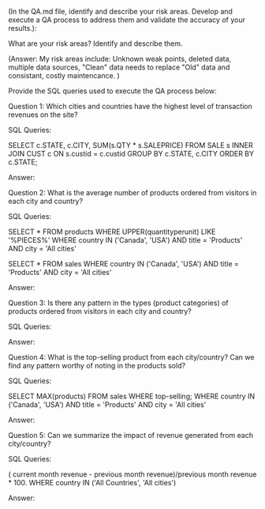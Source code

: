 (In the QA.md file, identify and describe your risk areas. Develop and execute a QA process to address them and validate the accuracy of your results.):

What are your risk areas? Identify and describe them.

(Answer: My risk areas include: Unknown weak points, deleted data, multiple data sources, "Clean" data needs to replace "Old" data and consistant, costly maintencance. )

Provide the SQL queries used to execute the QA process below:


Question 1: Which cities and countries have the highest level of transaction revenues on the site?

SQL Queries:

SELECT c.STATE, c.CITY, SUM(s.QTY * s.SALEPRICE) FROM SALE s INNER JOIN CUST c ON s.custid = c.custid GROUP BY c.STATE, c.CITY ORDER BY c.STATE;

Answer:

Question 2: What is the average number of products ordered from visitors in each city and country?

SQL Queries:

SELECT * FROM products WHERE UPPER(quantityperunit) LIKE '%PIECES%' WHERE country IN ('Canada', 'USA') AND title = 'Products' AND city = 'All cities'

SELECT * FROM sales WHERE country IN ('Canada', 'USA') AND title = 'Products' AND city = 'All cities'

Answer:

Question 3: Is there any pattern in the types (product categories) of products ordered from visitors in each city and country?

SQL Queries:

Answer:

Question 4: What is the top-selling product from each city/country? Can we find any pattern worthy of noting in the products sold?

SQL Queries:

SELECT MAX(products) FROM sales WHERE top-selling; WHERE country IN ('Canada', 'USA') AND title = 'Products' AND city = 'All cities'

Answer:

Question 5: Can we summarize the impact of revenue generated from each city/country?

SQL Queries:

( current month revenue - previous month revenue)/previous month revenue * 100. WHERE country IN ('All Countries', 'All cities')

Answer:
